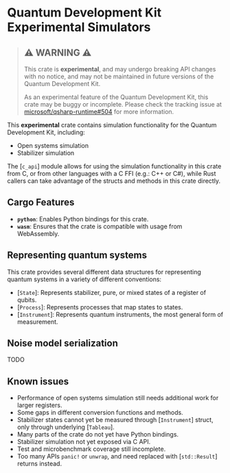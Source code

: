 # Quantum Development Kit Experimental Simulators

> ## **⚠** WARNING **⚠**
>
> This crate is **experimental**, and may undergo breaking API changes with no notice, and may not be maintained in future versions of the Quantum Development Kit.
>
> As an experimental feature of the Quantum Development Kit, this crate may be buggy or incomplete. Please check the tracking issue at [microsoft/qsharp-runtime#504](https://github.com/microsoft/qsharp-runtime/issues/504) for more information.

This **experimental** crate contains simulation functionality for the Quantum Development Kit, including:

- Open systems simulation
- Stabilizer simulation

The [`c_api`] module allows for using the simulation functionality in this crate from C, or from other languages with a C FFI (e.g.: C++ or C#), while Rust callers can take advantage of the structs and methods in this crate directly.

## Cargo Features

- **`python`**: Enables Python bindings for this crate.
- **`wasm`**: Ensures that the crate is compatible with usage from WebAssembly.

## Representing quantum systems

This crate provides several different data structures for representing quantum systems in a variety of different conventions:

- [`State`]\: Represents stabilizer, pure, or mixed states of a register of qubits.
- [`Process`]\: Represents processes that map states to states.
- [`Instrument`]\: Represents quantum instruments, the most general form of measurement.

## Noise model serialization

TODO

## Known issues

- Performance of open systems simulation still needs additional work for larger registers.
- Some gaps in different conversion functions and methods.
- Stabilizer states cannot yet be measured through [`Instrument`] struct, only through underlying [`Tableau`].
- Many parts of the crate do not yet have Python bindings.
- Stabilizer simulation not yet exposed via C API.
- Test and microbenchmark coverage still incomplete.
- Too many APIs `panic!` or `unwrap`, and need replaced with [`std::Result`] returns instead.
